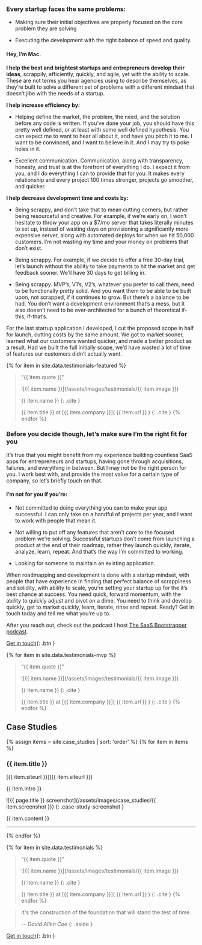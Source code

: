 
### Every startup faces the same problems:

  * Making sure their initial objectives are properly focused on the core problem they are solving
  
  * Executing the development with the right balance of speed and quality.

#### Hey, I’m Mac.

**I help the best and brightest startups and entrepreneurs develop their ideas**, scrappily, efficiently, quickly, and agile, yet with the ability to scale. These are not terms you hear agencies using to describe themselves, as they’re built to solve a different set of problems with a different mindset that doesn’t jibe with the needs of a startup.

**I help increase efficiency by:**

  * Helping define the market, the problem, the need, and the solution before any code is written. If you’ve done your job, you should have this pretty well defined, or at least with some well defined hypothesis. You can expect me to want to hear all about it, and have you pitch it to me. I want to be convinced, and I want to believe in it. And I may try to poke holes in it.

  * Excellent communication. Communication, along with transparency, honesty, and trust is at the forefront of everything I do. I expect it from you, and I do everything I can to provide that for you. It makes every relationship and every project 100 times stronger, projects go smoother, and quicker.

**I help decrease development time and costs by:**

  * Being scrappy, and don’t take that to mean cutting corners, but rather being resourceful and creative. For example, if we’re early on, I won’t hesitate to throw your app on a $7/mo server that takes literally minutes to set up, instead of wasting days on provisioning a significantly more expensive server, along with automated deploys for when we hit 50,000 customers. I’m not wasting my time and your money on problems that don’t exist.

  * Being scrappy. For example, if we decide to offer a free 30-day trial, let’s launch without the ability to take payments to hit the market and get feedback sooner. We’ll have 30 days to get billing in. 

  * Being scrappy. MVP’s, V1’s, V2’s, whatever you prefer to call them, need to be functionally pretty solid. And you want them to be able to be built upon, not scrapped, if it continues to grow. But there’s a balance to be had. You don’t want a development environment that’s a mess, but it also doesn’t need to be over-architected for a bunch of theoretical if-this, if-that’s.

<span>For the last startup application I developed, I cut the proposed scope in half for launch, cutting costs by the same amount. We got to market sooner, learned what our customers wanted quicker, and made a better product as a result. Had we built the full initially scope, we’d have wasted a lot of time of features our customers didn’t actually want.</span>

{% for item in site.data.testimonials-featured %}
> “{{ item.quote }}”
>
>![{{ item.name }}](/assets/images/testimonials/{{ item.image  }}) 
>
>{{ item.name }}
>{: .cite }
>
>{{ item.title }} at [{{ item.company }}]( {{ item.url }} )
>{: .cite }
{% endfor %}

### Before you decide though, let’s make sure I’m the right fit for you

It’s true that you might benefit from my experience building countless SaaS apps for entrepreneurs and startups, having gone through acquisitions, failures, and everything in between. But I may not be the right person for you. I work best with, and provide the most value for a certain type of company, so let’s briefly touch on that.

#### I’m not for you if you’re:

  * Not committed to doing everything you can to make your app successful. I can only take on a handful of projects per year, and I want to work with people that mean it. 

  * Not willing to put off any features that aren’t core to the focused problem we’re solving. Successful startups don’t come from launching a product at the end of their roadmap, rather they launch quickly, iterate, analyze, learn, repeat. And that’s the way I’m committed to working.
  
  * Looking for someone to maintain an existing application.

When roadmapping and development is done with a startup mindset, with people that have experience in finding that perfect balance of scrappiness and solidity, with ability to scale, you’re setting your startup up for the it’s best chance at success. You need quick, forward momentum, with the ability to quickly adjust and pivot on a dime. You need to think and develop quickly, get to market quickly, learn, iterate, rinse and repeat. Ready? Get in touch today and tell me what you’re up to.

After you reach out, check out the podcast I host [The SaaS Bootstrapper podcast](http://thesaasbootstrapper.com/podcast/).

[Get in touch](mailto:mac.martine@gmail.com){: .btn } 

{% for item in site.data.testimonials-mvp %}
> “{{ item.quote }}”
>
>![{{ item.name }}](/assets/images/testimonials/{{ item.image  }}) 
>
>{{ item.name }}
>{: .cite }
>
>{{ item.title }} at [{{ item.company }}]( {{ item.url }} )
>{: .cite }
{% endfor %}



## Case Studies

<!--Here's a select sampling of recent projects:-->

{% assign items = site.case_studies | sort: 'order' %}
{% for item in items %}

<!--[![{{ page.title }} logo](/assets/images/case_studies/{{ item.logo }})]({{ item.url }}){: .a-plain }-->
<!--{: .case-study-logo }-->

### {{ item.title }}

[{{ item.siteurl }}]({{ item.siteurl }})

{{ item.intro }}

![{{ page.title }} screenshot](/assets/images/case_studies/{{ item.screenshot }})
{: .case-study-screenshot }

{{ item.content }}

<hr/>

{% endfor %}

{% for item in site.data.testimonials %}
> “{{ item.quote }}”
>
>![{{ item.name }}](/assets/images/testimonials/{{ item.image  }}) 
>
>{{ item.name }}
>{: .cite }
>
>{{ item.title }} at [{{ item.company }}]( {{ item.url }} )
>{: .cite }
{% endfor %}

<!--Quote-->

> It's the construction of the foundation that will stand the test of time. 
>
> *-- David Allen Coe*
{: .aside }


[Get in touch](mailto:mac.martine@gmail.com){: .btn } 
